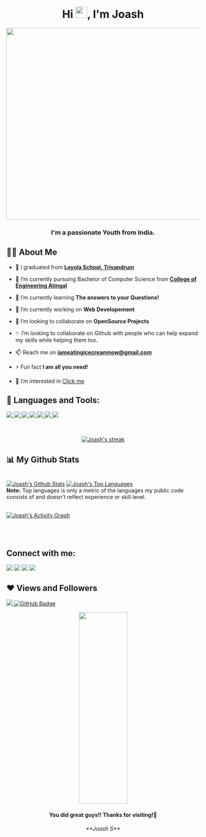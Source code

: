 <h1 align="center">Hi <img src="https://raw.githubusercontent.com/MartinHeinz/MartinHeinz/master/wave.gif" width="30px">, I'm Joash</h1>
<p align="center"><a href="#"><img width="750px" height="500px" src="https://images.unsplash.com/photo-1531297484001-80022131f5a1?ixid=MnwxMjA3fDB8MHxzZWFyY2h8Mnx8dGVjaHxlbnwwfHwwfHw%3D&ixlib=rb-1.2.1&w=1000&q=80" /></a></p>
<h3 align="center">I'm a passionate Youth from India.</h3>


## 🙋‍♂️ About Me

- 🔫 I graduated from **[Loyola School, Trivandrum](https://www.loyolaschooltrivandrum.com/)**

- 🔭 I’m currently pursuing Bachelor of Computer Science from  **[College of Engineering Atingal](http://ceattingal.ac.in/ceal/)**

- 🌱 I’m currently learning **The answers to your Questions!**

- 🔭 I’m currently working on **Web Developement**

- 👯 I’m looking to collaborate on **OpenSource Projects**

- ✨ I’m looking to collaborate on Github with people who can help expand my skills while helping them too.

- 📫 Reach me on **[iameatingicecreamnow@gmail.com](https://mail.google.com/mail/u/0/#inbox)**

- ⚡ Fun fact **I am all you need!**

- 👀 I’m interested in [Click me](https://upload.wikimedia.org/wikipedia/commons/f/f3/Uncle_Sam_%28pointing_finger%29.jpg)


## 🚀 Languages and Tools:

<p align="left"> 
    <a href="https://www.w3.org/html/" target="_blank"> <img src="https://img.icons8.com/color/48/000000/html-5.png"/> </a> 
    <a href="https://www.w3schools.com/css/" target="_blank"> <img src="https://img.icons8.com/color/48/000000/css3.png"/> </a> 
    <a href="https://getbootstrap.com" target="_blank"> <img src="https://img.icons8.com/color/48/000000/bootstrap.png"/> </a> 
    <a href="https://developer.mozilla.org/en-US/docs/Web/JavaScript" target="_blank"> <img src="https://img.icons8.com/color/48/000000/javascript.png"/> </a> 
    <a href="https://www.java.com" target="_blank"> <img src="https://img.icons8.com/color/48/000000/java-coffee-cup-logo.png"/> </a>
    <a href="https://www.python.org" target="_blank"> <img src="https://img.icons8.com/color/48/000000/python.png"/> </a>     
    <a href="https://git-scm.com/" target="_blank"> <img src="https://img.icons8.com/color/48/000000/git.png"/> </a> 

</p>

<!-- [![React Badge](https://img.shields.io/badge/-React-61DBFB?style=for-the-badge&labelColor=black&logo=react&logoColor=61DBFB)](#)  [![Javascript Badge](https://img.shields.io/badge/-Javascript-F0DB4F?style=for-the-badge&labelColor=black&logo=javascript&logoColor=F0DB4F)](#) [![Typescript Badge](https://img.shields.io/badge/-Typescript-007acc?style=for-the-badge&labelColor=black&logo=typescript&logoColor=007acc)](#) [![Nodejs Badge](https://img.shields.io/badge/-Nodejs-3C873A?style=for-the-badge&labelColor=black&logo=node.js&logoColor=3C873A)](#) [![GraphQL Badge](https://img.shields.io/badge/-GraphQl-e535ab?style=for-the-badge&labelColor=black&logo=node.js&logoColor=e535ab)](#) -->
<br/>

<p align="center">
    <a href="https://github.com/subhashjr/github-readme-streak-stats">
        <img title="🔥 Get streak stats for your profile at git.io/streak-stats" alt="Joash's streak" src="https://github-readme-streak-stats.herokuapp.com/?user=subhashjr&theme=black-ice&hide_border=true&stroke=0000&background=060A0CD0"/>
    </a>
</p>

## 📊 My Github Stats

  <br/>
    <a href="https://github.com/subhashjr/github-readme-stats"><img alt="Joash's Github Stats" src="https://github-readme-stats.vercel.app/api?username=subhashjr&show_icons=true&count_private=true&theme=react&hide_border=true&bg_color=0D1117" /></a>
  <a href="https://github.com/subhashjr/github-readme-stats"><img alt="Joash's Top Languages" src="https://github-readme-stats.vercel.app/api/top-langs/?username=subhashjr&langs_count=8&count_private=true&layout=compact&theme=react&hide_border=true&bg_color=0D1117" /></a>
  <br/>
  <b>Note:</b> Top languages is only a metric of the languages my public code consists of and doesn't reflect experience or skill level.


<br/>
<br/>

<a href="https://github.com/subhashjr/github-readme-activity-graph"><img alt="Joash's Activity Graph" src="https://activity-graph.herokuapp.com/graph?username=subhashjr&bg_color=0D1117&color=5BCDEC&line=5BCDEC&point=FFFFFF&hide_border=true" /></a>

<br/>
<br/>

## Connect with me:
<p align="left">

<a href = "https://www.linkedin.com/in/joashsubhash/"><img src="https://img.icons8.com/fluent/48/000000/linkedin.png"/></a>
<a href = "https://twitter.com/JoashS3"><img src="https://img.icons8.com/fluent/48/000000/twitter.png"/></a>
<a href = "https://www.instagram.com/__jo_the_king__/"><img src="https://img.icons8.com/fluent/48/000000/instagram-new.png"/></a>
<a href = "https://youtu.be/3V8P--Y-HhY"><img src="https://img.icons8.com/color/48/000000/youtube-play.png"/></a>
</p>

## ❤ Views and Followers
<a href="https://github.com/Meghna-DAS/github-profile-views-counter">
    <img src="https://komarev.com/ghpvc/?username=subhashjr">
</a>
<a href="https://github.com/subhashjr?tab=followers"><img src="https://img.shields.io/github/followers/subhashjr?label=Followers&style=social" alt="GitHub Badge"></a>

<p align="center">
<a href="#"><img width="50%" height="500px" src="https://i.pinimg.com/originals/1a/1c/80/1a1c80c0512cadbd6e580cd9add812bf.jpg"/></a>
</p>

<h4 align="center"> You did great guys!! Thanks for visiting!🔫</h4>
<h6 align="center"> **Joash S**</h6>
